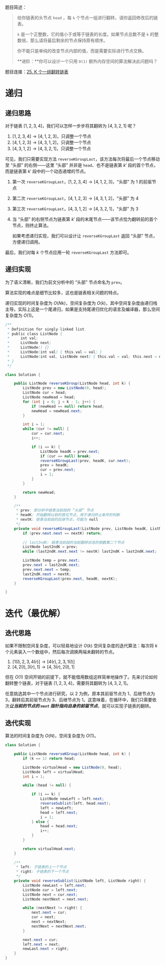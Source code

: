 题目简述：

> 给你链表的头节点 `head` ，每 `k` 个节点一组进行翻转，请你返回修改后的链表。
>
> `k` 是一个正整数，它的值小于或等于链表的长度。如果节点总数不是 `k` 的整数倍，那么请将最后剩余的节点保持原有顺序。
>
> 你不能只是单纯的改变节点内部的值，而是需要实际进行节点交换。
>
> **进阶：**你可以设计一个只用 `O(1)` 额外内存空间的算法解决此问题吗？

题目连接：[25. K 个一组翻转链表](https://leetcode.cn/problems/reverse-nodes-in-k-group/)

# 递归

## 递归思路

对于链表 $[1,2,3,4]$，我们可以怎样一步步将其翻转为 $[4,3,2,1]$ 呢？

1. $[1,2,3,4]\to[4,1,2,3]$，只调整一个节点
2. $[4,1,2,3]\to[4,3,1,2]$，只调整一个节点
3. $[4,3,1,2]\to[4,3,2,1]$，只调整一个节点

可见，我们只需要实现方法 `reverseKGroupLast`，该方法每次将最后一个节点移动至 “头部” 的右侧——这里 “头部” 并非是 `head`、也不是链表第 $k'$ 段的首个节点，而是链表第 $k'$ 段中的一个动态递增的节点。

1. 第一次 `reverseKGroupLast`，$[1,2,3,4]\to[4,1,2,3]$，“头部” 为 $1$ 的前驱节点

2. 第二次 `reverseKGroupLast`，$[4,1,2,3]\to[4,3,1,2]$，“头部” 为 $4$

3. 第三次 `reverseKGroupLast`，$[4,3,1,2]\to[4,3,2,1]$，“头部” 为 $3$

4. 当 “头部” 的右侧节点为链表第 $k'$ 段的末尾节点——该节点恰为翻转前的首个节点，则终止算法。

   如果考虑递归实现，我们可以设计让 `reverseKGroupLast` 返回 “头部” 节点，方便递归调用。

最后，我们对每 $k$ 个节点应用一轮 `reverseKGroupLast` 方法即可。

## 递归实现

为了语义清晰，我们为前文分析中的 “头部” 节点命名为 `prev`。

算法实现的难点是细节比较多，这也是链表相关问题的特点。

递归实现的时间复杂度为 $O(Nk)$，空间复杂度为 $O(k)$，其中空间复杂度由递归栈主导。实际上这是一个尾递归，如果是支持尾递归优化的语言及编译器，那么空间复杂度为 $O(1)$。

```java
/**
 * Definition for singly-linked list.
 * public class ListNode {
 *     int val;
 *     ListNode next;
 *     ListNode() {}
 *     ListNode(int val) { this.val = val; }
 *     ListNode(int val, ListNode next) { this.val = val; this.next = next; }
 * }
 */

class Solution {

    public ListNode reverseKGroup(ListNode head, int k) {
        ListNode prev = new ListNode(0, head);
        ListNode cur = head;
        ListNode newHead = head;
        for (int j = 0; j < k - 1; j++) {
            if (newHead == null) return head;
            newHead = newHead.next;
        }

        int i = 1;
        while (cur != null) {
            cur = cur.next;
            i++;

            if (i == k) {
                ListNode headK = prev.next;
                if (cur == null) break;
                reverseKGroupLast(prev, headK, cur.next);
                prev = headK;
                cur = prev.next;
                i = 1;
            }
        }

        return newHead;
    }

    /**
     * prev: 即分析中链表当前段的 “头部” 节点
     * headK: 开始翻转以前的首位节点，用于递归终止条件的判断
     * nextK: 链表当前段的后继节点，可能为 null
     */
    private void reverseKGroupLast(ListNode prev, ListNode headK, ListNode nextK) {
        if (prev.next.next == nextK) return;
        
        // last2ndK: 链表当前段的当前翻转状态的倒数第二个节点
        ListNode last2ndK = prev;
        while (last2ndK.next.next != nextK) last2ndK = last2ndK.next;

        ListNode temp = prev.next;
        prev.next = last2ndK.next;
        prev.next.next = temp;
        last2ndK.next = nextK;
        reverseKGroupLast(prev.next, headK, nextK);
    }

}
```

# 迭代（最优解）

## 迭代思路

如果不限制空间复杂度，可以轻易地设计 $O(k)$ 空间复杂度的迭代算法：每次将 $k$ 个元素装入一个数组中，然后每次调换两端未翻转的节点。

1. $[1(l),2,3,4(r)]\to[4(r),2,3,1(l)]$
2. $[4,2(l),3(r),1]\to[4,3(r),2(l),1]$

但在 $O(1)$ 空间开销的前提下，就不能借用数组这样简单地操作了。先来讨论如何翻转整个链表，对于链表 $[1,2,3,4]$，需要将其翻转为 $[4,3,2,1]$。

任意挑选其中一个节点进行研究，以 $2$ 为例，原本其前驱节点为 $1$、后继节点为 $3$，翻转后其前驱节点为 $3$、后继节点为 $1$。这意味着，在循环中，我们只需要依次***让当前的节点的 `next` 指针指向自身的前驱节点***，就可以实现子链表的翻转。

## 迭代实现

算法的时间复杂度为 $O(N)$，空间复杂度为 $O(1)$。

```java
class Solution {

    public ListNode reverseKGroup(ListNode head, int k) {
        if (k == 1) return head;

        ListNode virtualHead = new ListNode(0, head);
        ListNode left = virtualHead;
        int i = 1;

        while (head != null) {

            if (i == k) {
                ListNode newLeft = left.next;
                reverseSublist(left, head.next);
                left = newLeft;
                head = left.next;
                i = 1;
            } else {
                head = head.next;
                i++;
            }
        }

        return virtualHead.next;
    }
    
    /**
     * left: 子链表的上一个节点
     * right: 子链表的下一个节点
     */
    private void reverseSublist(ListNode left, ListNode right) {
        ListNode newLast = left.next;
        ListNode cur = left.next;
        ListNode next = cur.next;
        ListNode nextNext = next.next;

        while (nextNext != right) {
            next.next = cur;
            cur = next;
            next = nextNext;
            nextNext = nextNext.next;
        }

        next.next = cur;
        left.next = next;
        newLast.next = right;
    }
}
```

